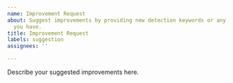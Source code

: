 ```yaml
---
name: Improvement Request
about: Suggest improvements by providing new detection keywords or any other feedback
  you have.
title: Improvement Request
labels: suggestion
assignees: ''

---
```


Describe your suggested improvements here.
